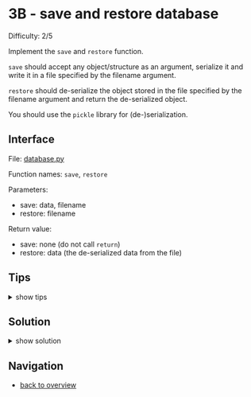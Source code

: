 # 3B - save and restore database

Difficulty: 2/5

Implement the `save` and `restore` function.

`save` should accept any object/structure as an argument,
serialize it and write it in a file specified by the filename argument.

`restore` should de-serialize the object stored in the file 
specified by the filename argument and return the de-serialized object.

You should use the `pickle` library for (de-)serialization.

## Interface ##

File: [database.py](workspace/database.py)

Function names: `save`, `restore`

Parameters: 
* save: data, filename
* restore: filename

Return value:
* save: none (do not call `return`)
* restore: data (the de-serialized data from the file)

## Tips ##

<details>
  <summary>show tips</summary>

* try to import `pickle` in your REPL, then inspect it with `dir()`
* `dump` is the pickle function to serialize data into a file
* `load` is the pickle function to de-serialize data from a file
* pickle requires a file handle to interact with a file
* `open(filename, mode)` is a built-in method to receive a file handle
* `'wb'` stands for 'write binary' and is a file mode to write binary data into a file
* `'rb'` is the opposite of `wb` and 'r' stands for 'read'
* files should be closed; a file declared as a `with` block will be
  auto-close after the block:
```
with open(filename, mode) as file:
  pass # do smth here
# file is automatically closed now
```
</details>

## Solution ##

<details>
  <summary>show solution</summary>

```
from pickle import dump, load # at the top of database.py

def save(data, filename):
    with open(filename, 'wb') as file:
        dump(data, file)
        
def restore(filename):
    with open(filename, 'rb') as file:
        return load(file)
```
</details>

## Navigation ##
* [back to overview](0.md)
